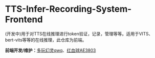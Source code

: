 # TTS-Infer-Recording-System-Frontend
(开发中)用于对TTS在线推理进行token验证，记录，管理等等。适用于VITS、bert-vits等等的在线推理，此仓库为前端。

**前端开发/维护：**[多玩幻灵qwq](https://github.com/HuanLinOTO)、[红血球AE3803](https://github.com/Erythrocyte3803)
